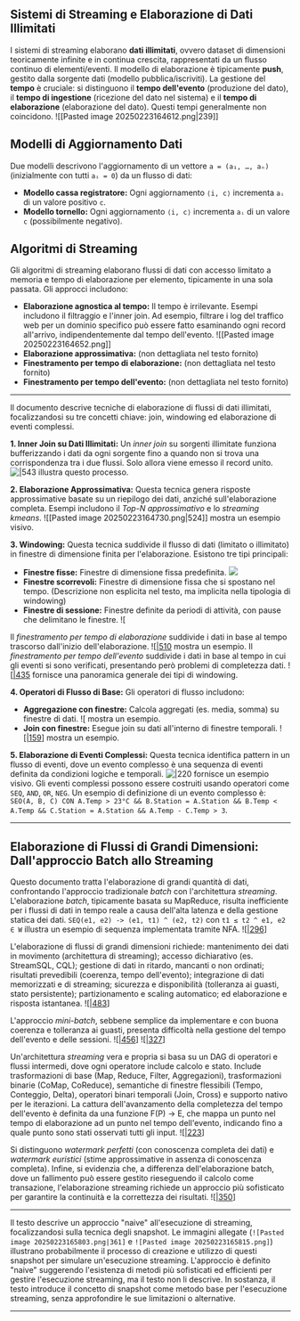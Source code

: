 
## Sistemi di Streaming e Elaborazione di Dati Illimitati

I sistemi di streaming elaborano **dati illimitati**, ovvero dataset di dimensioni teoricamente infinite e in continua crescita, rappresentati da un flusso continuo di elementi/eventi.  Il modello di elaborazione è tipicamente **push**, gestito dalla sorgente dati (modello pubblica/iscriviti).  La gestione del **tempo** è cruciale: si distinguono il **tempo dell'evento** (produzione del dato), il **tempo di ingestione** (ricezione del dato nel sistema) e il **tempo di elaborazione** (elaborazione del dato).  Questi tempi generalmente non coincidono. ![[Pasted image 20250223164612.png|239]]

## Modelli di Aggiornamento Dati

Due modelli descrivono l'aggiornamento di un vettore `a = (a₁, …, aₙ)` (inizialmente con tutti `aᵢ = 0`) da un flusso di dati:

* **Modello cassa registratore:** Ogni aggiornamento `⟨i, c⟩` incrementa `aᵢ` di un valore positivo `c`.
* **Modello tornello:** Ogni aggiornamento `⟨i, c⟩` incrementa `aᵢ` di un valore `c` (possibilmente negativo).

## Algoritmi di Streaming

Gli algoritmi di streaming elaborano flussi di dati con accesso limitato a memoria e tempo di elaborazione per elemento, tipicamente in una sola passata.  Gli approcci includono:

* **Elaborazione agnostica al tempo:** Il tempo è irrilevante.  Esempi includono il filtraggio e l'inner join.  Ad esempio, filtrare i log del traffico web per un dominio specifico può essere fatto esaminando ogni record all'arrivo, indipendentemente dal tempo dell'evento. ![[Pasted image 20250223164652.png]]
* **Elaborazione approssimativa:** (non dettagliata nel testo fornito)
* **Finestramento per tempo di elaborazione:** (non dettagliata nel testo fornito)
* **Finestramento per tempo dell'evento:** (non dettagliata nel testo fornito)

---

Il documento descrive tecniche di elaborazione di flussi di dati illimitati, focalizzandosi su tre concetti chiave: join, windowing ed elaborazione di eventi complessi.

**1. Inner Join su Dati Illimitati:**  Un *inner join* su sorgenti illimitate funziona bufferizzando i dati da ogni sorgente fino a quando non si trova una corrispondenza tra i due flussi.  Solo allora viene emesso il record unito.  ![|543](_page_12_Figure_1.jpeg) illustra questo processo.

**2. Elaborazione Approssimativa:** Questa tecnica genera risposte approssimative basate su un riepilogo dei dati, anziché sull'elaborazione completa. Esempi includono il *Top-N approssimativo* e lo *streaming kmeans*. ![[Pasted image 20250223164730.png|524]] mostra un esempio visivo.

**3. Windowing:**  Questa tecnica suddivide il flusso di dati (limitato o illimitato) in finestre di dimensione finita per l'elaborazione.  Esistono tre tipi principali:

* **Finestre fisse:**  Finestre di dimensione fissa predefinita. ![](_page_19_Figure_1.jpeg)
* **Finestre scorrevoli:** Finestre di dimensione fissa che si spostano nel tempo.  (Descrizione non esplicita nel testo, ma implicita nella tipologia di windowing)
* **Finestre di sessione:** Finestre definite da periodi di attività, con pause che delimitano le finestre. ![[](_page_20_Figure_1.jpeg)

Il *finestramento per tempo di elaborazione* suddivide i dati in base al tempo trascorso dall'inizio dell'elaborazione. ![[|510](_page_17_Figure_1.jpeg) mostra un esempio. Il *finestramento per tempo dell'evento* suddivide i dati in base al tempo in cui gli eventi si sono verificati, presentando però problemi di completezza dati. ![[|435](_page_15_Figure_5.jpeg) fornisce una panoramica generale dei tipi di windowing.

**4. Operatori di Flusso di Base:**  Gli operatori di flusso includono:

* **Aggregazione con finestre:** Calcola aggregati (es. media, somma) su finestre di dati.  ![[](_page_22_Figure_1.jpeg) mostra un esempio.
* **Join con finestre:** Esegue join su dati all'interno di finestre temporali. ![[|159](_page_21_Figure_8.jpeg)] mostra un esempio.

**5. Elaborazione di Eventi Complessi:**  Questa tecnica identifica pattern in un flusso di eventi, dove un evento complesso è una sequenza di eventi definita da condizioni logiche e temporali.  ![|220](_page_23_Picture_6.jpeg) fornisce un esempio visivo.  Gli eventi complessi possono essere costruiti usando operatori come `SEQ`, `AND`, `OR`, `NEG`.  Un esempio di definizione di un evento complesso è: `SEO(A, B, C) CON A.Temp > 23°C && B.Station = A.Station && B.Temp < A.Temp && C.Station = A.Station && A.Temp - C.Temp > 3`.

---

## Elaborazione di Flussi di Grandi Dimensioni: Dall'approccio Batch allo Streaming

Questo documento tratta l'elaborazione di grandi quantità di dati, confrontando l'approccio tradizionale *batch* con l'architettura *streaming*.  L'elaborazione *batch*, tipicamente basata su MapReduce, risulta inefficiente per i flussi di dati in tempo reale a causa dell'alta latenza e della gestione statica dei dati.  `SEQ(e1, e2) -> (e1, t1) ^ (e2, t2)` con `t1 ≤ t2 ^ e1, e2 ∈ W` illustra un esempio di sequenza implementata tramite NFA. ![[|296](_page_24_Figure_6.jpeg)]

L'elaborazione di flussi di grandi dimensioni richiede:  mantenimento dei dati in movimento (architettura di streaming); accesso dichiarativo (es. StreamSQL, CQL); gestione di dati in ritardo, mancanti o non ordinati; risultati prevedibili (coerenza, tempo dell'evento); integrazione di dati memorizzati e di streaming; sicurezza e disponibilità (tolleranza ai guasti, stato persistente); partizionamento e scaling automatico; ed elaborazione e risposta istantanea. ![[|483](_page_27_Figure_1.jpeg)]

L'approccio *mini-batch*, sebbene semplice da implementare e con buona coerenza e tolleranza ai guasti, presenta difficoltà nella gestione del tempo dell'evento e delle sessioni. ![[|456](_page_28_Figure_2.jpeg)] ![[|327](_page_29_Figure_4.jpeg)]

Un'architettura *streaming* vera e propria si basa su un DAG di operatori e flussi intermedi, dove ogni operatore include calcolo e stato.  Include trasformazioni di base (Map, Reduce, Filter, Aggregazioni), trasformazioni binarie (CoMap, CoReduce), semantiche di finestre flessibili (Tempo, Conteggio, Delta), operatori binari temporali (Join, Cross) e supporto nativo per le iterazioni.  La cattura dell'avanzamento della completezza del tempo dell'evento è definita da una funzione F(P) → E, che mappa un punto nel tempo di elaborazione ad un punto nel tempo dell'evento, indicando fino a quale punto sono stati osservati tutti gli input. ![[|223](_page_31_Figure_7.jpeg)]

Si distinguono *watermark perfetti* (con conoscenza completa dei dati) e *watermark euristici* (stime approssimative in assenza di conoscenza completa).  Infine, si evidenzia che, a differenza dell'elaborazione batch, dove un fallimento può essere gestito rieseguendo il calcolo come transazione, l'elaborazione streaming richiede un approccio più sofisticato per garantire la continuità e la correttezza dei risultati. ![[|350](_page_33_Figure_1.jpeg)]

---

Il testo descrive un approccio "naive" all'esecuzione di streaming, focalizzandosi sulla tecnica degli snapshot.  Le immagini allegate (`![Pasted image 20250223165803.png|361]` e `![Pasted image 20250223165815.png]`) illustrano probabilmente il processo di creazione e utilizzo di questi snapshot per simulare un'esecuzione streaming.  L'approccio è definito "naive" suggerendo l'esistenza di metodi più sofisticati ed efficienti per gestire l'esecuzione streaming, ma il testo non li descrive.  In sostanza, il testo introduce il concetto di snapshot come metodo base per l'esecuzione streaming, senza approfondire le sue limitazioni o alternative.

---
